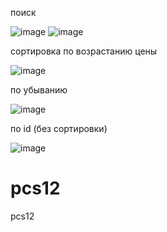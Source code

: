 поиск

![image](https://github.com/user-attachments/assets/9f5fd69d-6d25-489d-a193-30a04366a999)
![image](https://github.com/user-attachments/assets/32c0e750-6712-41d9-862b-1787d74b0bfd)

сортировка
по возрастанию цены

![image](https://github.com/user-attachments/assets/d6980932-f034-411d-8b30-60dc36ab7dbe)


по убыванию

![image](https://github.com/user-attachments/assets/a190f947-6ce5-477c-bbf8-d38d237a61d9)


по id (без сортировки)


![image](https://github.com/user-attachments/assets/7e45e8c7-c9d6-4c90-8d00-f195c7848446)

# pcs12
pcs12
